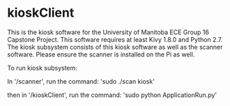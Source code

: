 # kioskClient

This is the kiosk software for the University of Manitoba ECE Group 16 Capstone Project. This software requires at least Kivy 1.8.0 and Python 2.7.
The kiosk subsystem consists of this kiosk software as well as the scanner software. Please ensure the scanner is installed on the Pi as well.

To run kiosk subsystem:

In '/scanner', run the command:
'sudo ./scan kiosk'

then in '/kioskClient', run the command:
'sudo python ApplicationRun.py'
